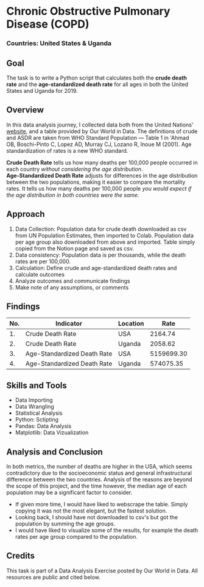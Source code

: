 # **Chronic Obstructive Pulmonary Disease (COPD)**
### Countries: United States & Uganda

## **Goal**
The task is to write a Python script that calculates both the **crude death rate** and the **age-standardized death rate** for all ages in both the United States and Uganda for 2019.

## **Overview**
In this data analysis journey, I collected data both from the United Nations' [website](https://population.un.org/wpp/Download/Standard/Population/), and a table provided by Our World in Data. The definitions of crude and ASDR are taken from WHO Standard Population — Table 1 in 'Ahmad OB, Boschi-Pinto C, Lopez AD, Murray CJ, Lozano R, Inoue M (2001). Age standardization of rates is a new WHO standard. 

**Crude Death Rate** tells us how many deaths per 100,000 people occurred in each country *without considering the age distribution*.  
**Age-Standardized Death Rate** adjusts for differences in the age distribution between the two populations, making it easier to compare the mortality rates. It tells us how many deaths per 100,000 people *you would expect if the age distribution in both countries were the same*.

## **Approach**
1. Data Collection: Population data for crude death downloaded as csv from UN Population Estimates, then imported to Colab. Population data per age group also downloaded from above and imported. Table simply copied from the Notion page and saved as csv.
2. Data consistency: Population data is per thousands, while the death rates are per 100,000.
3. Calculation: Define crude and age-standardized death rates and calculate outcomes
4. Analyze outcomes and communicate findings
5. Make note of any assumptions, or comments

## **Findings**
| No. | Indicator                     | Location | Rate      |
|-----|-------------------------------|----------|-----------|
| 1.  | Crude Death Rate              | USA      | 2164.74   |
| 2.  | Crude Death Rate              | Uganda   | 2058.62   |
| 3.  | Age-Standardized Death Rate   | USA      | 5159699.30|
| 4.  | Age-Standardized Death Rate   | Uganda   | 574075.35 |


## **Skills and Tools**
- Data Importing
- Data Wrangling
- Statistical Analysis
- Python: Sctipting
- Pandas: Data Analysis
- Matplotlib: Data Vizualization

## **Analysis and Conclusion**

In both metrics, the number of deaths are higher in the USA, which seems contradictory due to the socioeconomic status and general infrastructural difference between the two countries.
Analysis of the reasons are beyond the scope of this project, and the time however, the median age of each population may be a significant factor to consider.

- If given more time, I would have liked to webscrape the table. Simply copying it was not the most elegant, but the fastest solution.
- Looking back, I should have not downloaded to csv's but got the population by summing the age groups.
- I would have liked to visualize some of the results, for example the death rates per age group compared to the population. 

## **Credits**
This task is part of a Data Analysis Exercise posted by Our World in Data. All resources are public and cited below. 
